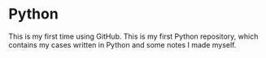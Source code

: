 # Python
This is my first time using GitHub.
This is my first Python repository, which contains my cases written in Python and some notes I made myself.

